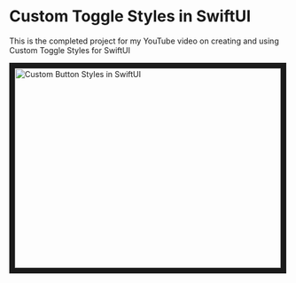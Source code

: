 # Custom Toggle Styles in SwiftUI

This is the completed project for my YouTube video on creating and using Custom Toggle Styles for SwiftUI

<a href="http://www.youtube.com/watch?feature=player_embedded&v=vpzSdnp1fhw
" target="_blank"><img src="http://img.youtube.com/vi/vpzSdnp1fhw/0.jpg" 
alt="Custom Button Styles in SwiftUI" width="480" height="360" border="10" /></a>

